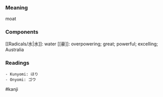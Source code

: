 ### Meaning

moat

### Components

[[Radicals/水|水]]: water [[豪]]: overpowering; great; powerful; excelling; Australia

### Readings

```
- Kunyomi: ほり
- Onyomi: ゴウ
```

#kanji